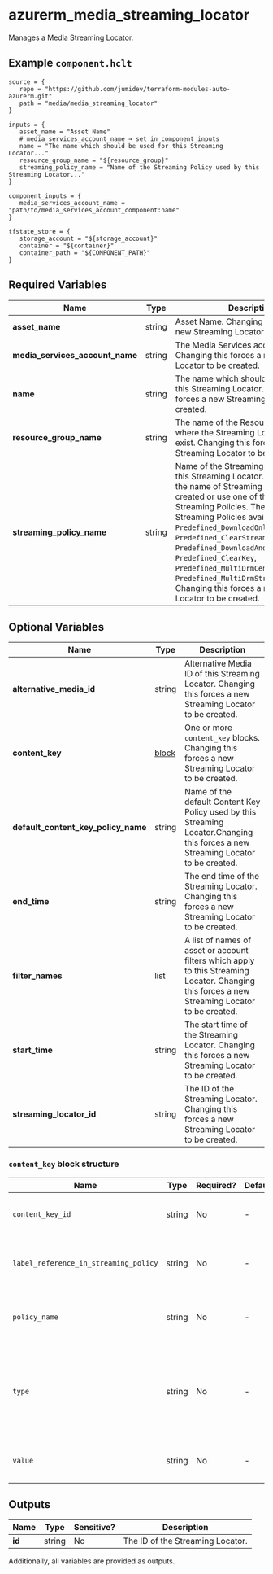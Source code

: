 # azurerm_media_streaming_locator

Manages a Media Streaming Locator.

## Example `component.hclt`

```hcl
source = {
   repo = "https://github.com/jumidev/terraform-modules-auto-azurerm.git"   
   path = "media/media_streaming_locator"   
}

inputs = {
   asset_name = "Asset Name"   
   # media_services_account_name → set in component_inputs
   name = "The name which should be used for this Streaming Locator..."   
   resource_group_name = "${resource_group}"   
   streaming_policy_name = "Name of the Streaming Policy used by this Streaming Locator..."   
}

component_inputs = {
   media_services_account_name = "path/to/media_services_account_component:name"   
}

tfstate_store = {
   storage_account = "${storage_account}"   
   container = "${container}"   
   container_path = "${COMPONENT_PATH}"   
}

```

## Required Variables

| Name | Type |  Description |
| ---- | --------- |  ----------- |
| **asset_name** | string |  Asset Name. Changing this forces a new Streaming Locator to be created. | 
| **media_services_account_name** | string |  The Media Services account name. Changing this forces a new Streaming Locator to be created. | 
| **name** | string |  The name which should be used for this Streaming Locator. Changing this forces a new Streaming Locator to be created. | 
| **resource_group_name** | string |  The name of the Resource Group where the Streaming Locator should exist. Changing this forces a new Streaming Locator to be created. | 
| **streaming_policy_name** | string |  Name of the Streaming Policy used by this Streaming Locator. Either specify the name of Streaming Policy you created or use one of the predefined Streaming Policies. The predefined Streaming Policies available are: `Predefined_DownloadOnly`, `Predefined_ClearStreamingOnly`, `Predefined_DownloadAndClearStreaming`, `Predefined_ClearKey`, `Predefined_MultiDrmCencStreaming` and `Predefined_MultiDrmStreaming`. Changing this forces a new Streaming Locator to be created. | 

## Optional Variables

| Name | Type |  Description |
| ---- | --------- |  ----------- |
| **alternative_media_id** | string |  Alternative Media ID of this Streaming Locator. Changing this forces a new Streaming Locator to be created. | 
| **content_key** | [block](#content_key-block-structure) |  One or more `content_key` blocks. Changing this forces a new Streaming Locator to be created. | 
| **default_content_key_policy_name** | string |  Name of the default Content Key Policy used by this Streaming Locator.Changing this forces a new Streaming Locator to be created. | 
| **end_time** | string |  The end time of the Streaming Locator. Changing this forces a new Streaming Locator to be created. | 
| **filter_names** | list |  A list of names of asset or account filters which apply to this Streaming Locator. Changing this forces a new Streaming Locator to be created. | 
| **start_time** | string |  The start time of the Streaming Locator. Changing this forces a new Streaming Locator to be created. | 
| **streaming_locator_id** | string |  The ID of the Streaming Locator. Changing this forces a new Streaming Locator to be created. | 

### `content_key` block structure

| Name | Type | Required? | Default | Description |
| ---- | ---- | --------- | ------- | ----------- |
| `content_key_id` | string | No | - | ID of Content Key. Changing this forces a new Streaming Locator to be created. |
| `label_reference_in_streaming_policy` | string | No | - | Label of Content Key as specified in the Streaming Policy. Changing this forces a new Streaming Locator to be created. |
| `policy_name` | string | No | - | Content Key Policy used by Content Key. Changing this forces a new Streaming Locator to be created. |
| `type` | string | No | - | Encryption type of Content Key. Supported values are 'CommonEncryptionCbcs', 'CommonEncryptionCenc' or 'EnvelopeEncryption'. Changing this forces a new Streaming Locator to be created. |
| `value` | string | No | - | Value of Content Key. Changing this forces a new Streaming Locator to be created. |



## Outputs

| Name | Type | Sensitive? | Description |
| ---- | ---- | --------- | --------- |
| **id** | string | No  | The ID of the Streaming Locator. | 

Additionally, all variables are provided as outputs.
